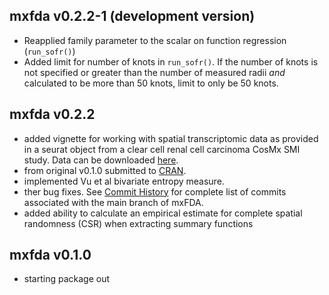 ## mxfda v0.2.2-1 (development version)

-   Reapplied family parameter to the scalar on function regression (`run_sofr()`)
-   Added limit for number of knots in `run_sofr()`. If the number of knots is not specified or greater than the number of measured radii *and* calculated to be more than 50 knots, limit to only be 50 knots.

## mxfda v0.2.2

-   added vignette for working with spatial transcriptomic data as provided in a seurat object from a clear cell renal cell carcinoma CosMx SMI study. Data can be downloaded [here](https://doi.org/10.5281/zenodo.12730227).
-   from original v0.1.0 submitted to [CRAN](https://cran.r-project.org/web/packages/mxfda/index.html).
-   implemented Vu et al bivariate entropy measure.
-   ther bug fixes. See [Commit History](https://github.com/julia-wrobel/mxfda/commits/main/) for complete list of commits associated with the main branch of mxFDA.
-   added ability to calculate an empirical estimate for complete spatial randomness (CSR) when extracting summary functions

## mxfda v0.1.0

-   starting package out
